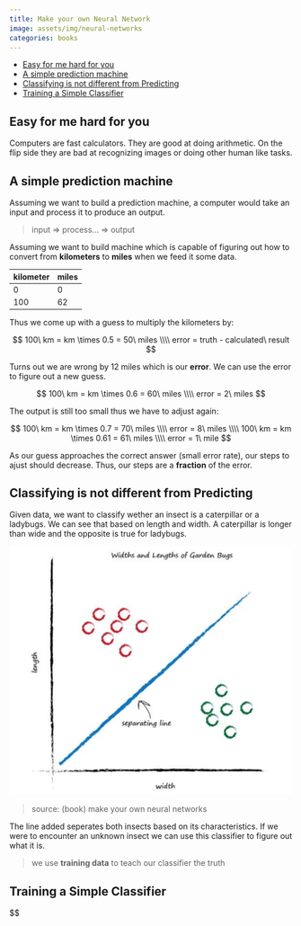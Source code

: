 ```yaml
---
title: Make your own Neural Network
image: assets/img/neural-networks
categories: books
---
```


- [Easy for me hard for you](#easy-for-me-hard-for-you)
- [A simple prediction machine](#a-simple-prediction-machine)
- [Classifying is not different from Predicting](#classifying-is-not-different-from-predicting)
- [Training a Simple Classifier](#training-a-simple-classifier)

## Easy for me hard for you

Computers are fast calculators. They are good at doing arithmetic. On the flip
side they are bad at recognizing images or doing other human like tasks.

## A simple prediction machine

Assuming we want to build a prediction machine, a computer would take an input
and process it to produce an output.

> input => process... => output

Assuming we want to build machine which is capable of figuring out how to
convert from **kilometers** to **miles** when we feed it some data.

| kilometer | miles |
| --------- | ----- |
| 0         | 0     |
| 100       | 62    |

Thus we come up with a guess to multiply the kilometers by:

$$
100\ km = km \times 0.5 = 50\ miles \\\\
error = truth - calculated\ result
$$

Turns out we are wrong by 12 miles which is our **error**. We can use the error
to figure out a new guess.

$$
100\ km = km \times 0.6 = 60\ miles \\\\
error = 2\ miles
$$

The output is still too small thus we have to adjust again:

$$
100\ km = km \times 0.7 = 70\ miles \\\\
error = 8\ miles \\\\
100\ km = km \times 0.61 = 61\ miles \\\\
error = 1\ mile
$$

As our guess approaches the correct answer (small error rate), our steps to
ajust should decrease. Thus, our steps are a **fraction** of the error.

## Classifying is not different from Predicting

Given data, we want to classify wether an insect is a caterpillar or a ladybugs.
We can see that based on length and width. A caterpillar is longer than wide
and the opposite is true for ladybugs.

![graph](/assets/uploads/nn-plot.png)

> source: (book) make your own neural networks

The line added seperates both insects based on its characteristics. If we were
to encounter an unknown insect we can use this classifier to figure out what it
is.

> we use **training data** to teach our classifier the truth

## Training a Simple Classifier

$$